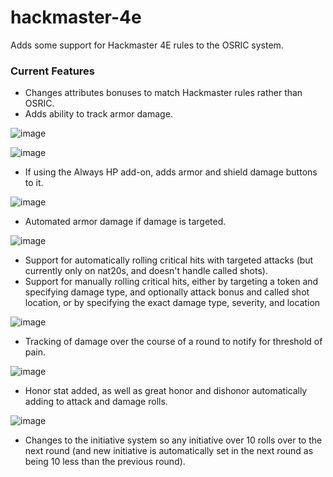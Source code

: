 # hackmaster-4e
Adds some support for Hackmaster 4E rules to the OSRIC system.

### Current Features  
* Changes attributes bonuses to match Hackmaster rules rather than OSRIC.
* Adds ability to track armor damage.

![image](https://user-images.githubusercontent.com/5131736/211449165-3d4626f8-05d5-4672-a8ad-7ab15cd77770.png)

![image](https://user-images.githubusercontent.com/5131736/211449233-fcb9d604-095f-4204-b67f-0142114dee2c.png)
* If using the Always HP add-on, adds armor and shield damage buttons to it.

![image](https://user-images.githubusercontent.com/5131736/211449299-da98efaf-f6a7-42be-8373-eec7e219bf81.png)
* Automated armor damage if damage is targeted.

![image](https://user-images.githubusercontent.com/5131736/211449394-0486b7ec-5fd8-495b-b74b-e94ef7451a45.png)
* Support for automatically rolling critical hits with targeted attacks (but currently only on nat20s, and doesn't handle called shots).
* Support for manually rolling critical hits, either by targeting a token and specifying damage type, and optionally attack bonus and called shot location, or by specifying the exact damage type, severity, and location

![image](https://user-images.githubusercontent.com/5131736/211449456-732f879e-5fbb-4286-a433-bffef26dd145.png)

* Tracking of damage over the course of a round to notify for threshold of pain.

![image](https://user-images.githubusercontent.com/5131736/211449501-61502f63-a122-4b56-8db4-95365e7a8ffb.png)

* Honor stat added, as well as great honor and dishonor automatically adding to attack and damage rolls.

![image](https://user-images.githubusercontent.com/5131736/211449543-27e577be-3c7e-456d-a779-30f21ba16add.png)

* Changes to the initiative system so any initiative over 10 rolls over to the next round (and new initiative is automatically set in the next round as being 10 less than the previous round).

